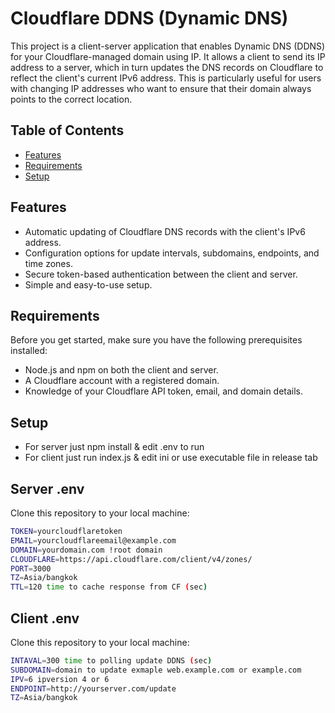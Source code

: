 # Cloudflare DDNS (Dynamic DNS)

This project is a client-server application that enables Dynamic DNS (DDNS) for your Cloudflare-managed domain using IP. It allows a client to send its IP address to a server, which in turn updates the DNS records on Cloudflare to reflect the client's current IPv6 address. This is particularly useful for users with changing IP addresses who want to ensure that their domain always points to the correct location.

## Table of Contents

- [Features](#features)
- [Requirements](#requirements)
- [Setup](#setup)

## Features

- Automatic updating of Cloudflare DNS records with the client's IPv6 address.
- Configuration options for update intervals, subdomains, endpoints, and time zones.
- Secure token-based authentication between the client and server.
- Simple and easy-to-use setup.

## Requirements

Before you get started, make sure you have the following prerequisites installed:

- Node.js and npm on both the client and server.
- A Cloudflare account with a registered domain.
- Knowledge of your Cloudflare API token, email, and domain details.

## Setup

- For server just npm install & edit .env to run
- For client just run index.js & edit ini or use executable file in release tab

## Server .env

Clone this repository to your local machine:

```bash
TOKEN=yourcloudflaretoken
EMAIL=yourcloudflareemail@example.com
DOMAIN=yourdomain.com !root domain
CLOUDFLARE=https://api.cloudflare.com/client/v4/zones/
PORT=3000
TZ=Asia/bangkok
TTL=120 time to cache response from CF (sec)
```
## Client .env

Clone this repository to your local machine:

```bash
INTAVAL=300 time to polling update DDNS (sec)
SUBDOMAIN=domain to update exmaple web.example.com or example.com
IPV=6 ipversion 4 or 6
ENDPOINT=http://yourserver.com/update
TZ=Asia/bangkok
